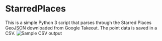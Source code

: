 # StarredPlaces
This is a simple Python 3 script that parses through the Starred Places GeoJSON downloaded from Google Takeout. The point data is saved in a CSV.
![Sample CSV output](https://i.imgur.com/QBJtxXJ.png)

